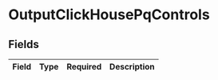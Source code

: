 # OutputClickHousePqControls


## Fields

| Field       | Type        | Required    | Description |
| ----------- | ----------- | ----------- | ----------- |